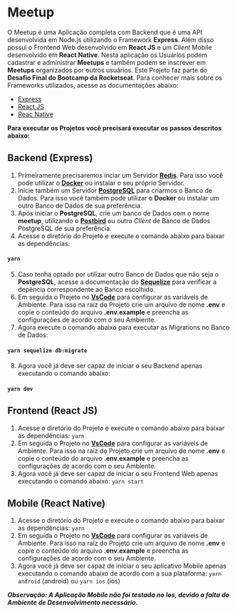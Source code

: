 # Meetup
O Meetup é uma Aplicação completa com Backend que é uma API desenvolvida em Node.js utilizando o Framework **Express**. Além disso possui o Frontend Web desenvolvido em **React JS** e um *Client* Mobile desenvolvido em **React Native**. Nesta aplicação os Usuários podem cadastrar e administrar **Meetups** e também podem se inscrever em **Meetups** organizados por outros usuários. Este Projeto faz parte do **Desafio Final do Bootcamp da Rocketseat**. Para conhecer mais sobre os Frameworks utilizados, acesse as documentações abaixo:

- [Express](https://expressjs.com/)
- [React JS](https://reactjs.org/)
- [Reac Native](https://facebook.github.io/react-native/)

**Para executar os Projetos você precisará executar os passos descritos abaixo:**

## Backend (Express)

1. Primeiramente precisaremos inciar um Servidor **[Redis](https://redis.io/)**. Para isso você pode utilizar o **[Docker](https://www.docker.com/)** ou instalar o seu próprio Servidor.
2. Inicie também um Servidor **[PostgreSQL](https://www.postgresql.org/)** para criarmos o Banco de Dados. Para isso você também pode utilizar o **Docker** ou instalar um outro Banco de Dados de sua preferência.
3. Após iniciar o **PostgreSQL**, crie um banco de Dados com o nome **meetup**, utilizando o **[Postbird](https://snapcraft.io/postbird)** ou outro *Client* de Banco de Dados PostgreSQL de sua preferência.
4. Acesse o diretório do Projeto e execute o comando abaixo para baixar as dependências:
#### `yarn`
5. Caso tenha optado por utilizar outro Banco de Dados que não seja o **PostgreSQL**, acesse a documentação do **[Sequelize](https://sequelize.org/v5/manual/dialects.html)** para verificar a depência correspondente ao Banco escolhido.
6. Em seguida o Projeto no **[VsCode](https://code.visualstudio.com/)** para configurar as variáveis de Ambiente. Para isso na raíz do Projeto crie um arquivo de nome **.env** e copie o conteúdo do arquivo **.env.example** e preencha as configurações de acordo com o seu Ambiente.
7. Agora execute o comando abaixo para executar as Migrations no Banco de Dados:
#### `yarn sequelize db:migrate`
8. Agora você já deve ser capaz de iniciar o seu Backend apenas executando o comando abaixo:
#### `yarn dev`

## Frontend (React JS)

1. Acesse o diretório do Projeto e execute o comando abaixo para baixar as dependências:
`yarn`
2. Em seguida o Projeto no **[VsCode](https://code.visualstudio.com/)** para configurar as variáveis de Ambiente. Para isso na raíz do Projeto crie um arquivo de nome **.env** e copie o conteúdo do arquivo **.env.example** e preencha as configurações de acordo com o seu Ambiente.
3. Agora você já deve ser capaz de iniciar o seu Frontend Web apenas executando o comando abaixo:
`yarn start`

## Mobile (React Native)

1. Acesse o diretório do Projeto e execute o comando abaixo para baixar as dependências:
`yarn`
2. Em seguida o Projeto no **[VsCode](https://code.visualstudio.com/)** para configurar as variáveis de Ambiente. Para isso na raíz do Projeto crie um arquivo de nome **.env** e copie o conteúdo do arquivo **.env.example** e preencha as configurações de acordo com o seu Ambiente.
3. Agora você já deve ser capaz de iniciar o seu aplicativo Mobile apenas executando o comando abaixo de acordo com a sua plataforma:
`yarn android` (android)
ou
`yarn ios` (ios)

***Observação: A Aplicação Mobile não foi testada no Ios, devido a falta do Ambiente de Desenvolvimento necessário.***